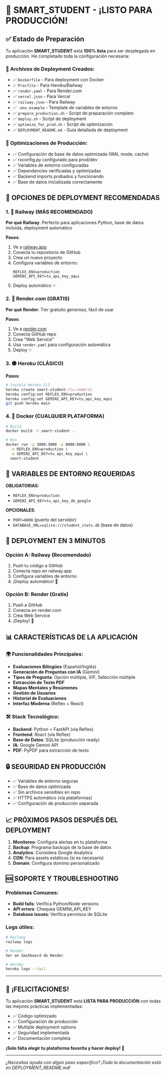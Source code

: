 # 🚀 SMART_STUDENT - ¡LISTO PARA PRODUCCIÓN!

## ✅ Estado de Preparación

Tu aplicación **SMART_STUDENT** está **100% lista** para ser desplegada en producción. He completado toda la configuración necesaria:

### 📁 Archivos de Deployment Creados:
- ✅ `Dockerfile` - Para deployment con Docker
- ✅ `Procfile` - Para Heroku/Railway
- ✅ `render.yaml` - Para Render.com
- ✅ `vercel.json` - Para Vercel
- ✅ `railway.json` - Para Railway
- ✅ `.env.example` - Template de variables de entorno
- ✅ `prepare_production.sh` - Script de preparación completo
- ✅ `deploy.sh` - Script de deployment
- ✅ `optimize_for_prod.sh` - Script de optimización
- ✅ `DEPLOYMENT_README.md` - Guía detallada de deployment

### 🔧 Optimizaciones de Producción:
- ✅ Configuración de base de datos optimizada (WAL mode, cache)
- ✅ rxconfig.py configurado para prod/dev
- ✅ Variables de entorno configuradas
- ✅ Dependencies verificadas y optimizadas
- ✅ Backend imports probados y funcionando
- ✅ Base de datos inicializada correctamente

## 🎯 OPCIONES DE DEPLOYMENT RECOMENDADAS

### 1. 🚂 Railway (MÁS RECOMENDADO)
**Por qué Railway**: Perfecto para aplicaciones Python, base de datos incluida, deployment automático

**Pasos**:
1. Ve a [railway.app](https://railway.app)
2. Conecta tu repositorio de GitHub
3. Crea un nuevo proyecto
4. Configura variables de entorno:
   ```
   REFLEX_ENV=production
   GEMINI_API_KEY=tu_api_key_aqui
   ```
5. Deploy automático ✨

### 2. 🎨 Render.com (GRATIS)
**Por qué Render**: Tier gratuito generoso, fácil de usar

**Pasos**:
1. Ve a [render.com](https://render.com)
2. Conecta GitHub repo
3. Crea "Web Service"
4. Usa `render.yaml` para configuración automática
5. Deploy ✨

### 3. 🟣 Heroku (CLÁSICO)
**Pasos**:
```bash
# Instala Heroku CLI
heroku create smart-student-[tu-nombre]
heroku config:set REFLEX_ENV=production
heroku config:set GEMINI_API_KEY=tu_api_key_aqui
git push heroku main
```

### 4. 🐳 Docker (CUALQUIER PLATAFORMA)
```bash
# Build
docker build -t smart-student .

# Run
docker run -p 3000:3000 -p 8000:8000 \
  -e REFLEX_ENV=production \
  -e GEMINI_API_KEY=tu_api_key_aqui \
  smart-student
```

## 🔑 VARIABLES DE ENTORNO REQUERIDAS

**OBLIGATORIAS**:
- `REFLEX_ENV=production`
- `GEMINI_API_KEY=tu_api_key_de_google`

**OPCIONALES**:
- `PORT=8000` (puerto del servidor)
- `DATABASE_URL=sqlite:///student_stats.db` (base de datos)

## 🚀 DEPLOYMENT EN 3 MINUTOS

### Opción A: Railway (Recomendado)
1. Push tu código a GitHub
2. Conecta repo en railway.app
3. Configura variables de entorno
4. ¡Deploy automático! 🎉

### Opción B: Render (Gratis)
1. Push a GitHub
2. Conecta en render.com
3. Crea Web Service
4. ¡Deploy! 🎉

## 📊 CARACTERÍSTICAS DE LA APLICACIÓN

### 🌍 Funcionalidades Principales:
- **Evaluaciones Bilingües** (Español/Inglés)
- **Generación de Preguntas con IA** (Gemini)
- **Tipos de Pregunta**: Opción múltiple, V/F, Selección múltiple
- **Extracción de Texto PDF**
- **Mapas Mentales y Resúmenes**
- **Gestión de Usuarios**
- **Historial de Evaluaciones**
- **Interfaz Moderna** (Reflex + React)

### 🛠️ Stack Tecnológico:
- **Backend**: Python + FastAPI (vía Reflex)
- **Frontend**: React (vía Reflex)
- **Base de Datos**: SQLite (producción ready)
- **IA**: Google Gemini API
- **PDF**: PyPDF para extracción de texto

## 🔒 SEGURIDAD EN PRODUCCIÓN

- ✅ Variables de entorno seguras
- ✅ Base de datos optimizada
- ✅ Sin archivos sensibles en repo
- ✅ HTTPS automático (vía plataformas)
- ✅ Configuración de producción separada

## 📈 PRÓXIMOS PASOS DESPUÉS DEL DEPLOYMENT

1. **Monitoreo**: Configura alertas en tu plataforma
2. **Backup**: Programa backups de la base de datos
3. **Analytics**: Considera Google Analytics
4. **CDN**: Para assets estáticos (si es necesario)
5. **Domain**: Configura dominio personalizado

## 🆘 SOPORTE Y TROUBLESHOOTING

### Problemas Comunes:
- **Build fails**: Verifica Python/Node versions
- **API errors**: Chequea GEMINI_API_KEY
- **Database issues**: Verifica permisos de SQLite

### Logs útiles:
```bash
# Railway
railway logs

# Render  
Ver en dashboard de Render

# Heroku
heroku logs --tail
```

---

## 🎉 ¡FELICITACIONES!

Tu aplicación **SMART_STUDENT** está **LISTA PARA PRODUCCIÓN** con todas las mejores prácticas implementadas:

- ✅ Código optimizado
- ✅ Configuración de producción
- ✅ Multiple deployment options
- ✅ Seguridad implementada
- ✅ Documentación completa

**¡Solo falta elegir tu plataforma favorita y hacer deploy! 🚀**

---

*¿Necesitas ayuda con algún paso específico? ¡Toda la documentación está en DEPLOYMENT_README.md!*
